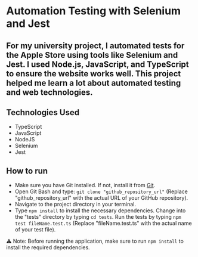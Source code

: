 # Automation Testing with Selenium and Jest

## For my university project, I automated tests for the Apple Store using tools like Selenium and Jest. I used Node.js, JavaScript, and TypeScript to ensure the website works well. This project helped me learn a lot about automated testing and web technologies.

## Technologies Used

- TypeScript
- JavaScript
- NodeJS
- Selenium
- Jest

## How to run
- Make sure you have Git installed. If not, install it from [Git](https://git-scm.com/downloads).
- Open Git Bash and type: `git clone "github_repository_url"` (Replace "github_repository_url" with the actual URL of your GitHub repository).
- Navigate to the project directory in your terminal.
- Type `npm install` to install the necessary dependencies.
Change into the "tests" directory by typing `cd tests`.
Run the tests by typing `npm test fileName.test.ts` (Replace "fileName.test.ts" with the actual name of your test file).

⚠️ Note: Before running the application, make sure to run `npm install` to install the required dependencies.
